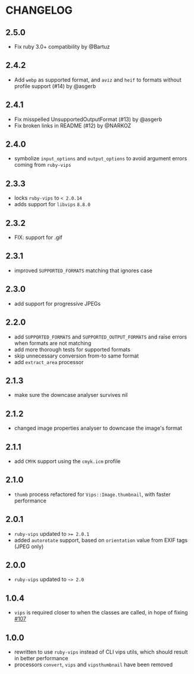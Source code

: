 # CHANGELOG

## 2.5.0

* Fix ruby 3.0+ compatibility by @Bartuz

## 2.4.2

* Add `webp` as supported format, and `aviz` and `heif` to formats without profile support (#14) by @asgerb

## 2.4.1

* Fix misspelled UnsupportedOutputFormat (#13) by @asgerb
* Fix broken links in README (#12) by @NARKOZ

## 2.4.0

* symbolize `input_options` and `output_options` to avoid argument errors coming from `ruby-vips`

## 2.3.3

* locks `ruby-vips` to `< 2.0.14`
* adds support for `libvips` `8.8.0`

## 2.3.2

* FIX: support for .gif

## 2.3.1

* improved `SUPPORTED_FORMATS` matching that ignores case

## 2.3.0

* add support for progressive JPEGs

## 2.2.0

* add `SUPPORTED_FORMATS` and `SUPPORTED_OUTPUT_FORMATS` and raise errors when formats are not matching
* add more thorough tests for supported formats
* skip unnecessary conversion from-to same format
* add `extract_area` processor

## 2.1.3

* make sure the downcase analyser survives nil

## 2.1.2

* changed image properties analyser to downcase the image's format

## 2.1.1

* add `CMYK` support using the `cmyk.icm` profile

## 2.1.0

* `thumb` process refactored for `Vips::Image.thumbnail`, with faster performance

## 2.0.1

* `ruby-vips` updated to `>= 2.0.1`
* added `autorotate` support, based on `orientation` value from EXIF tags (JPEG only)

## 2.0.0

* `ruby-vips` updated to `~> 2.0`

## 1.0.4

* `vips` is required closer to when the classes are called, in hope of fixing [#107](https://github.com/jcupitt/ruby-vips/issues/107)

## 1.0.0

* rewritten to use `ruby-vips` instead of CLI vips utils, which should result in better performance
* processors `convert`, `vips` and `vipsthumbnail` have been removed
